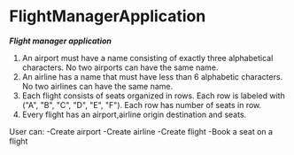 # FlightManagerApplication
***Flight manager application***

1. An airport must have a name consisting of exactly three alphabetical characters. No two airports can have the same name.
2. An airline has a name that must have less than 6 alphabetic characters. No two airlines can have the same name.
3. Each flight consists of seats organized in rows. Each row is labeled with ("A", "B", "C", "D", "E", "F"). Each row has number of seats in row.
4. Every flight has an airport,airline origin destination and seats.
 
 User can:
 	-Create airport
 	-Create airline
 	-Create flight
 	-Book a seat on a flight
